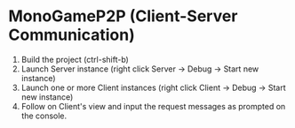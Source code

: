 # MonoGameP2P (Client-Server Communication)

1. Build the project (ctrl-shift-b)
2. Launch Server instance (right click Server -> Debug -> Start new instance)
3. Launch one or more Client instances (right click Client -> Debug -> Start new instance)
4. Follow on Client's view and input the request messages as prompted on the console.
